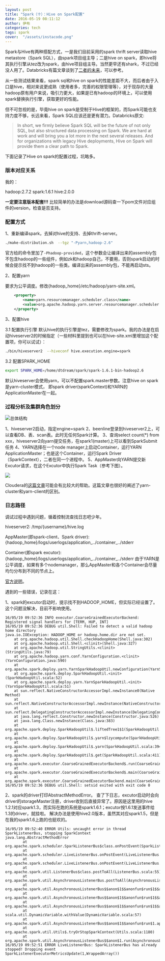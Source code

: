 ```yaml
---
layout: post
title: "Spark（十）：Hive on Spark配置"
date: 2016-05-19 08:11:12
author: 伊布
categories: tech
tags: spark
cover:  "/assets/instacode.png"
---
```


Spark与Hive有两种搭配方式，一是我们目前采用的spark thrift server读取hive metastore（Spark SQL），由spark项目组主导；二是hive on spark，即hive将其执行引擎从tez改为spark，由hive项目组主导。当然更早还有shark，不过已经没人用了。Databricks有篇文章谈到了[二者的未来](https://databricks.com/blog/2014/07/01/shark-spark-sql-hive-on-spark-and-the-future-of-sql-on-spark.html)，可以参考。

从一些测试结果来看，spark sql和hive on spark的性能差距不大，而后者由于入口是hive，相对来说更成熟（使用者多，完善的权限管理等），对于现存的大量hadoop原有用户来说，吸引力更大，如果是已有hadoop的环境上，可以使用spark替换执行引擎，获取更好的性能。

但不可忽视的是，毕竟hive on spark是受制于Hive的框架的，而Spark可能也支持力度不够，长远来看，Spark SQL应该还是更有潜力。Databricks原文:

> In short, we firmly believe Spark SQL will be the future of not only SQL, but also structured data processing on Spark. We are hard at work and will bring you a lot more in the next several releases. And for organizations with legacy Hive deployments, Hive on Spark will provide them a clear path to Spark.


下面记录了Hive on spark的配置过程，坑略多。


### 版本对应关系

我的：

hadoop:2.7.2
spark:1.6.1
hive:2.0.0

**一定要注意版本配套!!!**
比较简单的办法是download源码查一下pom文件对应组件的version，检查是否支持。

### 配置方式

1、重新编译spark，去掉对hive的支持、去掉thrift-server。

```bash
./make-distribution.sh  --tgz "-Pyarn,hadoop-2.6"
```

官方给的命令里加了`-Phadoop-provided`，这个参数会让编译出来的assembly包不包含hadoop的一些组件，例如zk和hadoop自己，不要用，否则spark启动的时候会提示找不到hadoop的一些类。编译出来的assembly包，不能再启动sts。

2、配置yarn

要求为公平调度。修改{hadoop_home}/etc/hadoop/yarn-site.xml。

```xml
    <property>
        <name>yarn.resourcemanager.scheduler.class</name>
        <value>org.apache.hadoop.yarn.server.resourcemanager.scheduler.fair.FairScheduler</value>
    </property>

```


3、配置hive

3.1 配置执行引擎
默认hive的执行引擎是tez，需要修改为spark。我的办法是在启动hiveserver2的时候指定（一些材料里提到也可以在hive-site.xml里增加这个配置项，你可以试试）：

```bash
./bin/hiveserver2  --hiveconf hive.execution.engine=spark
```

3.2 配置SPARK_HOME

```bash
export SPARK_HOME=/home/dtdream/spark/spark-1.6.1-bin-hadoop2.6
```

默认hiveserver会使用yarn，可以不配置spark.master参数。注意hive on spark是yarn-cluster模式，
即spark driver(sparkContext)和YARN的ApplicationMaster在一起。


### 过程分析及集群角色划分


![总体结构](http://7xir15.com1.z0.glb.clouddn.com/hive-on-spark-1.png)


1、hiveserver2启动，指定engine=spark
2、beenline登录到hiveserver2上，可以查看DB、表、scan表。此时无任何Spark计算。
3、查询select count(*) from xxx，hiveserver2向yarn提交任务，在spark1(master)上可以看到SparkSubmit任务
4、YARN选择在一个node manager上启动Container，运行YARN ApplicationMaster；也是这个Container，运行Spark Driver（SparkContext），二者在同一个进程中。
5、AppMaster向YARN提交新Excutor请求，在这个Excutor中执行Spark Task（参考下图）。

![](http://blog.cloudera.com/wp-content/uploads/2014/05/spark-yarn-f1.png)


Cloudera的[这篇文章](http://blog.cloudera.com/blog/2014/05/apache-spark-resource-management-and-yarn-app-models/)可能会有比较大的帮助。这篇文章也很好的阐述了yarn-cluster和yarn-client的区别。



### 日志路径

调试过程中遇到问题，循着控制流查找日志吧少年。

hiveserver2:
/tmp/{username}/hive.log

AppMaster(即spark-client、Spark driver):
{hadoop_home}/logs/userlogs/application_../container_../stderr

Container(即spark excutor):
{hadoop_home}/logs/userlogs/application_../container_../stderr
由于YARN是公平调度，如果有多个nodemanager，那么AppMaster和各个Container会尽量均匀分布到不同的节点上。


[官方说明](https://cwiki.apache.org/confluence/display/Hive/Hive+on+Spark%3A+Getting+Started)。



遇到的一些错误，记录在这：

1、spark的excutor启动时，提示找不到HADOOP_HOME，但实际已经设置了。
这个问题没解决，目前不影响使用。

```
16/05/19 09:52:36 INFO executor.CoarseGrainedExecutorBackend: Registered signal handlers for [TERM, HUP, INT]
16/05/19 09:52:36 DEBUG util.Shell: Failed to detect a valid hadoop home directory
java.io.IOException: HADOOP_HOME or hadoop.home.dir are not set.
	at org.apache.hadoop.util.Shell.checkHadoopHome(Shell.java:302)
	at org.apache.hadoop.util.Shell.<clinit>(Shell.java:327)
	at org.apache.hadoop.util.StringUtils.<clinit>(StringUtils.java:79)
	at org.apache.hadoop.yarn.conf.YarnConfiguration.<clinit>(YarnConfiguration.java:590)
	at org.apache.spark.deploy.yarn.YarnSparkHadoopUtil.newConfiguration(YarnSparkHadoopUtil.scala:66)
	at org.apache.spark.deploy.SparkHadoopUtil.<init>(SparkHadoopUtil.scala:52)
	at org.apache.spark.deploy.yarn.YarnSparkHadoopUtil.<init>(YarnSparkHadoopUtil.scala:51)
	at sun.reflect.NativeConstructorAccessorImpl.newInstance0(Native Method)
	at sun.reflect.NativeConstructorAccessorImpl.newInstance(NativeConstructorAccessorImpl.java:57)
	at sun.reflect.DelegatingConstructorAccessorImpl.newInstance(DelegatingConstructorAccessorImpl.java:45)
	at java.lang.reflect.Constructor.newInstance(Constructor.java:526)
	at java.lang.Class.newInstance(Class.java:383)
	at org.apache.spark.deploy.SparkHadoopUtil$.liftedTree1$1(SparkHadoopUtil.scala:396)
	at org.apache.spark.deploy.SparkHadoopUtil$.yarn$lzycompute(SparkHadoopUtil.scala:394)
	at org.apache.spark.deploy.SparkHadoopUtil$.yarn(SparkHadoopUtil.scala:394)
	at org.apache.spark.deploy.SparkHadoopUtil$.get(SparkHadoopUtil.scala:411)
	at org.apache.spark.executor.CoarseGrainedExecutorBackend$.run(CoarseGrainedExecutorBackend.scala:151)
	at org.apache.spark.executor.CoarseGrainedExecutorBackend$.main(CoarseGrainedExecutorBackend.scala:253)
	at org.apache.spark.executor.CoarseGrainedExecutorBackend.main(CoarseGrainedExecutorBackend.scala)
16/05/19 09:52:36 DEBUG util.Shell: setsid exited with exit code 0

```


2、spark的driver打印AbstractMethodError。
查了下日志，excutor启动时会向driver的storageMaster注册，driver收到后直接异常了。原因是这里用的hive 1.2.1对应spark1.3，而实际在跑的系统是spark1.6.1；excutor按1.6.1发送事件给1.3的driver，就挂啦。
解决办法是使用hive2.0版本，虽然其对应spark1.5，但是在我的spark1.6上跑的也挺欢的。

```
16/05/19 09:52:40 ERROR Utils: uncaught error in thread SparkListenerBus, stopping SparkContext
java.lang.AbstractMethodError
        at org.apache.spark.scheduler.SparkListenerBus$class.onPostEvent(SparkListenerBus.scala:62)
        at org.apache.spark.scheduler.LiveListenerBus.onPostEvent(LiveListenerBus.scala:31)
        at org.apache.spark.scheduler.LiveListenerBus.onPostEvent(LiveListenerBus.scala:31)
        at org.apache.spark.util.ListenerBus$class.postToAll(ListenerBus.scala:55)
        at org.apache.spark.util.AsynchronousListenerBus.postToAll(AsynchronousListenerBus.scala:37)
        at org.apache.spark.util.AsynchronousListenerBus$$anon$1$$anonfun$run$1$$anonfun$apply$mcV$sp$1.apply$mcV$sp(AsynchronousListenerBus.scala:80)
        at org.apache.spark.util.AsynchronousListenerBus$$anon$1$$anonfun$run$1$$anonfun$apply$mcV$sp$1.apply(AsynchronousListenerBus.scala:65)
        at org.apache.spark.util.AsynchronousListenerBus$$anon$1$$anonfun$run$1$$anonfun$apply$mcV$sp$1.apply(AsynchronousListenerBus.scala:65)
        at scala.util.DynamicVariable.withValue(DynamicVariable.scala:57)
        at org.apache.spark.util.AsynchronousListenerBus$$anon$1$$anonfun$run$1.apply$mcV$sp(AsynchronousListenerBus.scala:64)
        at org.apache.spark.util.Utils$.tryOrStopSparkContext(Utils.scala:1180)
        at org.apache.spark.util.AsynchronousListenerBus$$anon$1.run(AsynchronousListenerBus.scala:63)
16/05/19 09:52:51 ERROR LiveListenerBus: SparkListenerBus has already stopped! Dropping event SparkListenerExecutorMetricsUpdate(1,WrappedArray())
```









